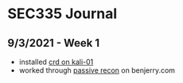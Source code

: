 # SEC335 Journal

## 9/3/2021 - Week 1
- installed [crd on kali-01]()  
- worked through [passive recon](https://github.com/zachary-moote-champlain/tech-journal/blob/main/docs/SEC335/passive-recon.md) on benjerry.com
